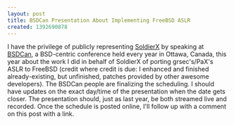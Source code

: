 ```yaml
---
layout: post
title: BSDCan Presentation About Implementing FreeBSD ASLR
created: 1392690878
---
```

I have the privilege of publicly representing <a href="https://www.soldierx.com/" target="_blank">SoldierX</a> by speaking at <a href="http://www.bsdcan.org/2014/" target="_blank">BSDCan</a>, a BSD-centric conference held every year in Ottawa, Canada, this year about the work I did in behalf of SoldierX of porting grsec's/PaX's ASLR to FreeBSD (credit where credit is due: I enhanced and finished already-existing, but unfinished, patches provided by other awesome developers). The BSDCan people are finalizing the scheduling. I should have updates on the exact day/time of the presentation when the date gets closer. The presentation should, just as last year, be both streamed live and recorded. Once the schedule is posted online, I'll follow up with a comment on this post with a link.
